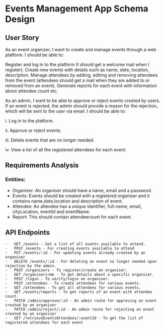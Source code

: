# Events Management App Schema Design

## User Story

As an event organizer, I want to create and manage events through a web platform. I should be able to:

Register and log in to the platform (I should get a welcome mail when I register).
Create new events with details such as name, date, location, description.
Manage attendees by adding, editing and removing attendees from the event (attendees should get a mail when they are added to or removed from an event).
Generate reports for each event with information about attendee count etc.

As an admin, I want to be able to approve or reject events created  by users. If an event is rejected, the admin should provide a reason for the rejection, which will be sent to the user via email. I should be able to:

i. Log in to the platform.

ii. Approve or reject events.

iii. Delete events that are no longer needed.

iv. View a list of all the registered attendees for each event.

## Requirements Analysis

### Entities:

-   Organiser: An organiser should have a name, email and a password.
-   Events: Events should be created with a registered organiser and it contains name,date,location and description of event.
-   Attendee: An attendee has a unique identifier, full-name, email, cityLocation, eventId and eventName.
-   Report: This should contain attendeecount for each event.


## API Endpoints

```
-   GET /events - Get a list of all events available to attend.
-   POST /events - For creating events available to attend
-   PUT /events/:id - For updating events already created by an organiser
-   DELETE /events/:id - For deleting an event no longer needed upon rejection by the admin.
-   POST /organisers - To register/create an organiser.
-   GET /organisers/me - To get details about a specific organiser.
-   POST /login - To verify/login an organiser.
-   POST /attendees - To create attendees for various events.
-   GET /attendees - To get all attendees for various events.
-   GET /events/reports - To get reports of an event with attendee count.
-   PATCH /admin/approve/:id - An admin route for approving an event created by an organiser
-   PATCH /admin/reject/:id - An admin route for rejecting an event created by an organiser
-   GET /retrieveEventsAttendees/:eventId - To get the list of registered attendees for each event

```
